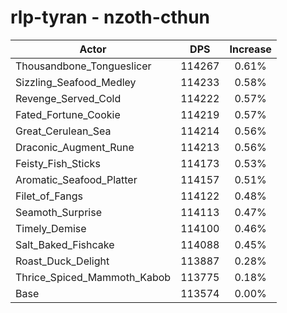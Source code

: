 # rlp-tyran - nzoth-cthun
| Actor | DPS | Increase |
|---|:---:|:---:|
|Thousandbone_Tongueslicer|114267|0.61%|
|Sizzling_Seafood_Medley|114233|0.58%|
|Revenge_Served_Cold|114222|0.57%|
|Fated_Fortune_Cookie|114219|0.57%|
|Great_Cerulean_Sea|114214|0.56%|
|Draconic_Augment_Rune|114213|0.56%|
|Feisty_Fish_Sticks|114173|0.53%|
|Aromatic_Seafood_Platter|114157|0.51%|
|Filet_of_Fangs|114122|0.48%|
|Seamoth_Surprise|114113|0.47%|
|Timely_Demise|114100|0.46%|
|Salt_Baked_Fishcake|114088|0.45%|
|Roast_Duck_Delight|113887|0.28%|
|Thrice_Spiced_Mammoth_Kabob|113775|0.18%|
|Base|113574|0.00%|
